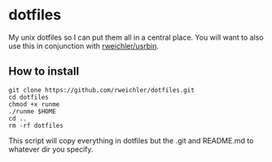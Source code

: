 dotfiles
========

My unix dotfiles so I can put them all in a central place. You will want to also use this in conjunction with [rweichler/usrbin](http://github.com/rweichler/usrbin).

## How to install

    git clone https://github.com/rweichler/dotfiles.git
    cd dotfiles
    chmod +x runme
    ./runme $HOME
    cd ..
    rm -rf dotfiles

This script will copy everything in dotfiles but the .git and README.md to whatever dir you specify.
